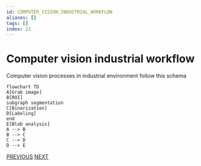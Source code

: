 ```yaml
---
id: COMPUTER_VISION_INDUSTRIAL_WORKFLOW
aliases: []
tags: []
index: 21
---
```

# Computer vision industrial workflow

Computer vision processes in industrial environment follow this schema

```mermaid
flowchart TD
A[Grab image]
B[ROI]
subgraph segmentation
C[Binarization]
D[Labeling]
end
E[Blob analysis]
A --> B
B --> C
C --> D
D --> E
```

[PREVIOUS](pages/image_filtering/non-local_mean_filter.md) [NEXT](computer_vision/image_segmentation_blob_analysis/binarization.md)
